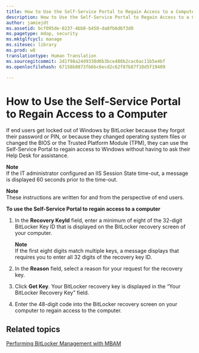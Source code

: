 ```yaml
---
title: How to Use the Self-Service Portal to Regain Access to a Computer
description: How to Use the Self-Service Portal to Regain Access to a Computer
author: jamiejdt
ms.assetid: bcf095de-0237-4bb0-b450-da8fb6d6f3d0
ms.pagetype: mdop, security
ms.mktglfcycl: manage
ms.sitesec: library
ms.prod: w8
translationtype: Human Translation
ms.sourcegitcommit: 2d1f98a24d9330d6b3bce488b2cac6ac11b5e4bf
ms.openlocfilehash: 67158b8873fb6bc6ecd2c62f87b87f10d5f19409

---
```



# How to Use the Self-Service Portal to Regain Access to a Computer


If end users get locked out of Windows by BitLocker because they forgot their password or PIN, or because they changed operating system files or changed the BIOS or the Trusted Platform Module (TPM), they can use the Self-Service Portal to regain access to Windows without having to ask their Help Desk for assistance.

**Note**  
If the IT administrator configured an IIS Session State time-out, a message is displayed 60 seconds prior to the time-out.

 

**Note**  
These instructions are written for and from the perspective of end users.

 

**To use the Self-Service Portal to regain access to a computer**

1.  In the **Recovery KeyId** field, enter a minimum of eight of the 32-digit BitLocker Key ID that is displayed on the BitLocker recovery screen of your computer.

    **Note**  
    If the first eight digits match multiple keys, a message displays that requires you to enter all 32 digits of the recovery key ID.

     

2.  In the **Reason** field, select a reason for your request for the recovery key.

3.  Click **Get Key**. Your BitLocker recovery key is displayed in the “Your BitLocker Recovery Key” field.

4.  Enter the 48-digit code into the BitLocker recovery screen on your computer to regain access to the computer.

## Related topics


[Performing BitLocker Management with MBAM](performing-bitlocker-management-with-mbam-mbam-2.md)

 

 








<!--HONumber=Jun16_HO4-->


